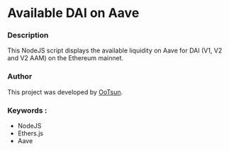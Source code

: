 # Available DAI on Aave

### Description
This NodeJS script displays the available liquidity on Aave for DAI (V1, V2 and V2 AAM) on the Ethereum mainnet.

### Author
This project was developed by [OoTsun](https://twitter.com/Oo_Tsun).

### Keywords :
- NodeJS
- Ethers.js
- Aave


